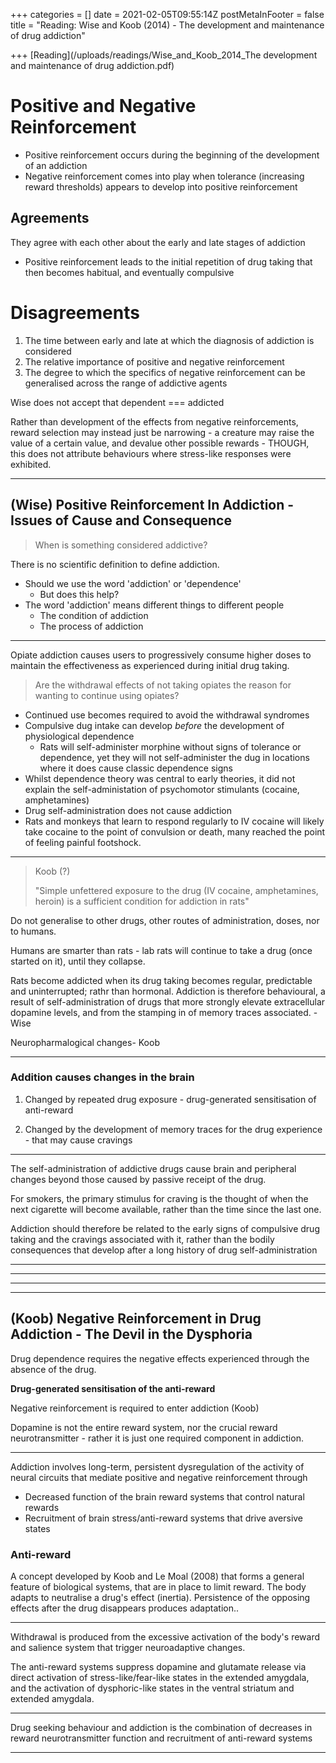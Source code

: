 +++
categories = []
date = 2021-02-05T09:55:14Z
postMetaInFooter = false
title = "Reading: Wise and Koob (2014) - The development and maintenance of drug addiction"

+++
[Reading](/uploads/readings/Wise_and_Koob_2014_The development and maintenance of drug addiction.pdf)

# Positive and Negative Reinforcement

* Positive reinforcement occurs during the beginning of the development of an addiction
* Negative reinforcement comes into play when tolerance (increasing reward thresholds) appears to develop into positive reinforcement

## Agreements

They agree with each other about the early and late stages of addiction

* Positive reinforcement leads to the initial repetition of drug taking that then becomes habitual, and eventually compulsive

# Disagreements

1. The time between early and late at which the diagnosis of addiction is considered
2. The relative importance of positive and negative reinforcement
3. The degree to which the specifics of negative reinforcement can be generalised across the range of addictive agents

Wise does not accept that dependent === addicted

Rather than development of the effects from negative reinforcements, reward selection may instead just be narrowing - a creature may raise the value of a certain value, and devalue other possible rewards - THOUGH, this does not attribute behaviours where stress-like responses were exhibited.

***

## (Wise) Positive Reinforcement In Addiction - Issues of Cause and Consequence

> When is something considered addictive?

There is no scientific definition to define addiction.

* Should we use the word 'addiction' or 'dependence'
  * But does this help?
* The word 'addiction' means different things to different people
  * The condition of addiction
  * The process of addiction

***

Opiate addiction causes users to progressively consume higher doses to maintain the effectiveness as experienced during initial drug taking.

> Are the withdrawal effects of not taking opiates the reason for wanting to continue using opiates?

* Continued use becomes required to avoid the withdrawal syndromes
* Compulsive dug intake can develop _before_ the development of physiological dependence
  * Rats will self-administer morphine without signs of tolerance or dependence, yet they will not self-administer the dug in locations where it does cause classic dependence signs
* Whilst dependence theory was central to early theories, it did not explain the self-administation of psychomotor stimulants (cocaine, amphetamines)
* Drug self-administration does not cause addiction
* Rats and monkeys that learn to respond regularly to IV cocaine will likely take cocaine to the point of convulsion or death, many reached the point of feeling painful footshock.

***

> Koob (?)
>
> "Simple unfettered exposure to the drug (IV cocaine, amphetamines, heroin) is a sufficient condition for addiction in rats"

Do not generalise to other drugs, other routes of administration, doses, nor to humans.

Humans are smarter than rats - lab rats will continue to take a drug (once started on it), until they collapse.

Rats become addicted when its drug taking becomes regular, predictable and uninterrupted; rathr than hormonal. Addiction is therefore behavioural, a result of self-administration of drugs that more strongly elevate extracellular dopamine levels, and from the stamping in of memory traces associated. - Wise

Neuropharmalogical changes- Koob

***

### Addition causes changes in the brain

1) Changed by repeated drug exposure - drug-generated sensitisation of anti-reward

2) Changed by the development of memory traces for the drug experience - that may cause cravings

***

The self-administration of addictive drugs cause brain and peripheral changes beyond those caused by passive receipt of the drug.

For smokers, the primary stimulus for craving is the thought of when the next cigarette will become available, rather than the time since the last one.

Addiction should therefore be related to the early signs of compulsive drug taking and the cravings associated with it, rather than the bodily consequences that develop after a long history of drug self-administration

***

***

***

***

## (Koob) Negative Reinforcement in Drug Addiction - The Devil in the Dysphoria

Drug dependence requires the negative effects experienced through the absence of the drug.

**Drug-generated sensitisation of the anti-reward**

Negative reinforcement is required to enter addiction (Koob)

Dopamine is not the entire reward system, nor the crucial reward neurotransmitter - rather it is just one required component in addiction.

***

Addiction involves long-term, persistent dysregulation of the activity of neural circuits that mediate positive and negative reinforcement through

* Decreased function of the brain reward systems that control natural rewards
* Recruitment of brain stress/anti-reward systems that drive aversive states

### Anti-reward

A concept developed by Koob and Le Moal (2008) that forms a general feature of biological systems, that are in place to limit reward. The body adapts to neutralise a drug's effect (inertia). Persistence of the opposing effects after the drug disappears produces adaptation..

***

Withdrawal is produced from the excessive activation of the body's reward and salience system that trigger neuroadaptive changes.

The anti-reward systems suppress dopamine and glutamate release via direct activation of stress-like/fear-like states in the extended amygdala, and the activation of dysphoric-like states in the ventral striatum and extended amygdala.

***

Drug seeking behaviour and addiction is the combination of decreases in reward neurotransmitter function and recruitment of anti-reward systems

***